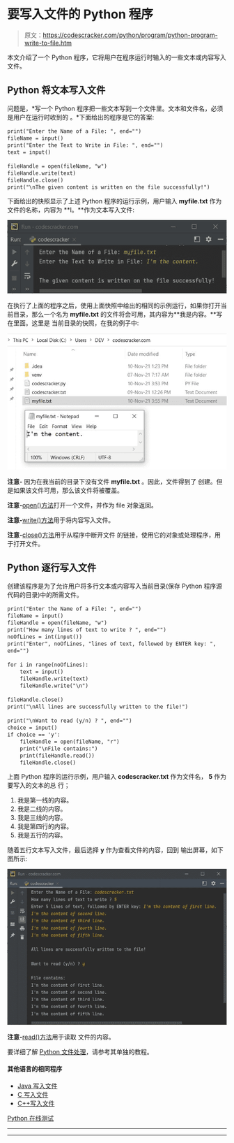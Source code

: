 # 要写入文件的 Python 程序

> 原文：<https://codescracker.com/python/program/python-program-write-to-file.htm>

本文介绍了一个 Python 程序，它将用户在程序运行时输入的一些文本或内容写入文件。

## Python 将文本写入文件

问题是，*写一个 Python 程序把一些文本写到一个文件里。文本和文件名，必须是用户在运行时收到的 。*下面给出的程序是它的答案:

```
print("Enter the Name of a File: ", end="")
fileName = input()
print("Enter the Text to Write in File: ", end="")
text = input()

fileHandle = open(fileName, "w")
fileHandle.write(text)
fileHandle.close()
print("\nThe given content is written on the file successfully!")
```

下面给出的快照显示了上述 Python 程序的运行示例，用户输入 **myfile.txt** 作为 文件的名称，内容为 **I。**作为文本写入文件:

![python program write to file](img/46e4187092f3417320611b465824910c.png)

在执行了上面的程序之后，使用上面快照中给出的相同的示例运行，如果你打开当前目录，那么一个名为 **myfile.txt** 的文件将会可用，其内容为**我是内容。**写在里面。这里是 当前目录的快照，在我的例子中:

![write text to file python program](img/f9a79f9fe0e24326512535c2c38e0d05.png)

**注意-** 因为在我当前的目录下没有文件 **myfile.txt** 。因此，文件得到了 创建。但是如果该文件可用，那么该文件将被覆盖。

**注意-**[open()方法](/python/python-open-function.htm)打开一个文件，并作为 file 对象返回。

**注意-**[write()方法](/python/python-write-function.htm)用于将内容写入文件。

**注意-**[close()方法](/python/python-close-function.htm)用于从程序中断开文件 的链接，使用它的对象或处理程序，用于打开文件。

## Python 逐行写入文件

创建该程序是为了允许用户将多行文本或内容写入当前目录(保存 Python 程序源代码的目录)中的所需文件。

```
print("Enter the Name of a File: ", end="")
fileName = input()
fileHandle = open(fileName, "w")
print("How many lines of text to write ? ", end="")
noOfLines = int(input())
print("Enter", noOfLines, "lines of text, followed by ENTER key: ", end="")

for i in range(noOfLines):
    text = input()
    fileHandle.write(text)
    fileHandle.write("\n")

fileHandle.close()
print("\nAll lines are successfully written to the file!")

print("\nWant to read (y/n) ? ", end="")
choice = input()
if choice == 'y':
    fileHandle = open(fileName, "r")
    print("\nFile contains:")
    print(fileHandle.read())
    fileHandle.close()
```

上面 Python 程序的运行示例，用户输入 **codescracker.txt** 作为文件名， **5** 作为要写入的文本的总 行；

1.  我是第一线的内容。
2.  我是二线的内容。
3.  我是三线的内容。
4.  我是第四行的内容。
5.  我是五行的内容。

随着五行文本写入文件，最后选择 **y** 作为查看文件的内容，回到 输出屏幕，如下图所示:

![python code write text to file](img/31f87769432a5bcaab489f36d7ea9652.png)

**注意-**[read()方法](/python/python-read-function.htm)用于读取 文件的内容。

要详细了解 [Python 文件处理](/python/python-file-io.htm)，请参考其单独的教程。

#### 其他语言的相同程序

*   [Java 写入文件](/java/program/java-program-write-to-file.htm)
*   [C 写入文件](/c/program/c-program-write-file.htm)
*   [C++写入文件](/cpp/program/cpp-program-write-file.htm)

[Python 在线测试](/exam/showtest.php?subid=10)

* * *

* * *